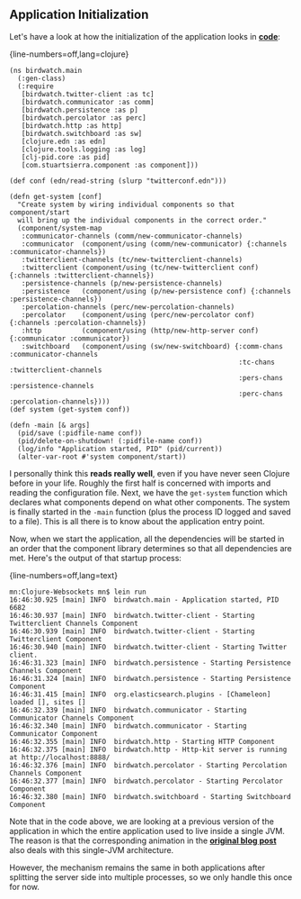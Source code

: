 ## Application Initialization

Let's have a look at how the initialization of the application looks in **[code](https://github.com/matthiasn/BirdWatch/blob/a26c201d2cc2c89f4b3d2ecb8e6adb403e6f89c7/Clojure-Websockets/src/clj/birdwatch/main.clj)**:

{line-numbers=off,lang=clojure}
~~~
(ns birdwatch.main
  (:gen-class)
  (:require
   [birdwatch.twitter-client :as tc]
   [birdwatch.communicator :as comm]
   [birdwatch.persistence :as p]
   [birdwatch.percolator :as perc]
   [birdwatch.http :as http]
   [birdwatch.switchboard :as sw]
   [clojure.edn :as edn]
   [clojure.tools.logging :as log]
   [clj-pid.core :as pid]
   [com.stuartsierra.component :as component]))

(def conf (edn/read-string (slurp "twitterconf.edn")))

(defn get-system [conf]
  "Create system by wiring individual components so that component/start
  will bring up the individual components in the correct order."
  (component/system-map
   :communicator-channels (comm/new-communicator-channels)
   :communicator  (component/using (comm/new-communicator) {:channels :communicator-channels})
   :twitterclient-channels (tc/new-twitterclient-channels)
   :twitterclient (component/using (tc/new-twitterclient conf) {:channels :twitterclient-channels})
   :persistence-channels (p/new-persistence-channels)
   :persistence   (component/using (p/new-persistence conf) {:channels :persistence-channels})
   :percolation-channels (perc/new-percolation-channels)
   :percolator    (component/using (perc/new-percolator conf) {:channels :percolation-channels})
   :http          (component/using (http/new-http-server conf) {:communicator :communicator})
   :switchboard   (component/using (sw/new-switchboard) {:comm-chans :communicator-channels
                                                         :tc-chans :twitterclient-channels
                                                         :pers-chans :persistence-channels
                                                         :perc-chans :percolation-channels})))
(def system (get-system conf))

(defn -main [& args]
  (pid/save (:pidfile-name conf))
  (pid/delete-on-shutdown! (:pidfile-name conf))
  (log/info "Application started, PID" (pid/current))
  (alter-var-root #'system component/start))
~~~

I personally think this **reads really well**, even if you have never seen Clojure before in your life. Roughly the first half is concerned with imports and reading the configuration file. Next, we have the ````get-system```` function which declares what components depend on what other components. The system is finally started in the ````-main```` function (plus the process ID logged and saved to a file). This is all there is to know about the application entry point. 

Now, when we start the application, all the dependencies will be started in an order that the component library determines so that all dependencies are met. Here's the output of that startup process:

{line-numbers=off,lang=text}
~~~
mn:Clojure-Websockets mn$ lein run
16:46:30.925 [main] INFO  birdwatch.main - Application started, PID 6682
16:46:30.937 [main] INFO  birdwatch.twitter-client - Starting Twitterclient Channels Component
16:46:30.939 [main] INFO  birdwatch.twitter-client - Starting Twitterclient Component
16:46:30.940 [main] INFO  birdwatch.twitter-client - Starting Twitter client.
16:46:31.323 [main] INFO  birdwatch.persistence - Starting Persistence Channels Component
16:46:31.324 [main] INFO  birdwatch.persistence - Starting Persistence Component
16:46:31.415 [main] INFO  org.elasticsearch.plugins - [Chameleon] loaded [], sites []
16:46:32.339 [main] INFO  birdwatch.communicator - Starting Communicator Channels Component
16:46:32.340 [main] INFO  birdwatch.communicator - Starting Communicator Component
16:46:32.355 [main] INFO  birdwatch.http - Starting HTTP Component
16:46:32.375 [main] INFO  birdwatch.http - Http-kit server is running at http://localhost:8888/
16:46:32.376 [main] INFO  birdwatch.percolator - Starting Percolation Channels Component
16:46:32.377 [main] INFO  birdwatch.percolator - Starting Percolator Component
16:46:32.380 [main] INFO  birdwatch.switchboard - Starting Switchboard Component
~~~

Note that in the code above, we are looking at a previous version of the application in which the entire application used to live inside a single JVM. The reason is that the corresponding animation in the **[original blog post](http://matthiasnehlsen.com/blog/2014/09/24/Building-Systems-in-Clojure-1/)** also deals with this single-JVM architecture.

However, the mechanism remains the same in both applications after splitting the server side into multiple processes, so we only handle this once for now.